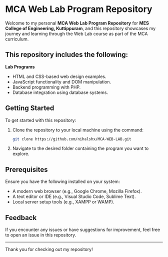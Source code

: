# MCA Web Lab Program Repository

Welcome to my personal **MCA Web Lab Program Repository** for **MES College of Engineering, Kuttippuram**, and this repository showcases my journey and learning through the Web Lab course as part of the MCA curriculum.


## This repository includes the following:

 **Lab Programs**
   - HTML and CSS-based web design examples.
   - JavaScript functionality and DOM manipulation.
   - Backend programming with PHP.
   - Database integration using  database systems.



## Getting Started

To get started with this repository:

1. Clone the repository to your local machine using the command:
   ```bash
   git clone https://github.com/nihalshx/MCA-WEB-LAB.git
   ```

2. Navigate to the desired folder containing the program you want to explore.



## Prerequisites

Ensure you have the following installed on your system:

- A modern web browser (e.g., Google Chrome, Mozilla Firefox).
- A text editor or IDE (e.g., Visual Studio Code, Sublime Text).
- Local server setup tools (e.g., XAMPP or WAMP).



## Feedback

If you encounter any issues or have suggestions for improvement, feel free to open an issue in this repository.

---

Thank you for checking out my repository!

